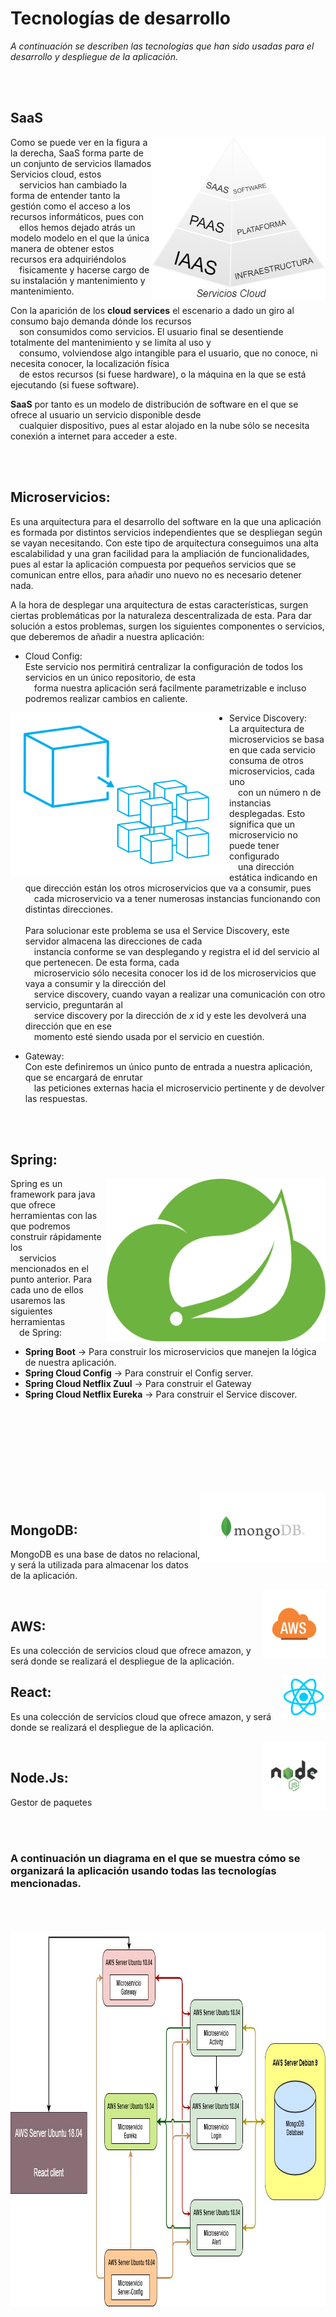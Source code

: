 # Tecnologías de desarrollo

*A continuación se describen las tecnologías que han sido usadas para el desarrollo y despliegue de la aplicación.*

<br>
<br>




## SaaS

<img src="/img/piramidecloud.png" height="261" width="278" align="right"/>
 
Como se puede ver en la figura a la derecha, SaaS forma parte de un conjunto de servicios llamados Servicios cloud, estos <br>
 servicios han cambiado la forma de entender tanto la gestión como el acceso a los recursos informáticos, pues con<br>
 ellos hemos dejado atrás un modelo modelo en el que la única manera de obtener estos recursos era adquiriéndolos<br>
 fisicamente y hacerse cargo de su instalación y mantenimiento y mantenimiento.


Con la aparición de los <b>cloud services</b> el escenario a dado un giro al consumo bajo demanda dónde los recursos <br>
 son consumidos como servicios. El usuario final se desentiende totalmente del mantenimiento y se limíta al uso y<br>
 consumo, volviendose algo intangible para el usuario, que no conoce, ni necesita conocer, la localización física<br>
 de estos recursos (si fuese hardware), o la máquina en la que se está ejecutando (si fuese software).



<b>SaaS</b> por tanto es un modelo de distribución de software en el que se ofrece al usuario un servicio disponible desde <br>
 cualquier dispositivo, pues al estar alojado en la nube sólo se necesita conexión a internet para acceder a este.




<br>
<br>




## Microservicios:


Es una arquitectura para el desarrollo del software en la que una aplicación es formada por distintos servicios
independientes que se despliegan según se vayan necesitando. Con este tipo de arquitectura conseguimos una 
alta escalabilidad y una gran facilidad para la ampliación de funcionalidades, pues al estar la aplicación
compuesta por pequeños servicios que se comunican entre ellos, para añadir uno nuevo no es necesario detener
nada.

A la hora de desplegar una arquitectura de estas características, surgen ciertas problemáticas por la naturaleza
descentralizada de esta. Para dar solución a estos problemas, surgen los siguientes componentes o servicios, que
deberemos de añadir a nuestra aplicación:


  - Cloud Config:
    <br>
        Este servicio nos permitirá centralizar la configuración de todos los servicios en un único repositorio, de esta<br> 
         forma nuestra aplicación será facilmente parametrizable e incluso podremos realizar cambios en caliente.<br>

<img src="/img/microservices.png" height="261" width="350" align="left"/>


  - Service Discovery: 
    <br>
        La arquitectura de microservicios se basa en que cada servicio consuma de otros microservicios, cada uno<br>
         con un número n de instancias desplegadas. Esto significa que un microservicio no puede tener configurado<br>
         una dirección estática indicando en que dirección están los otros microservicios que va a consumir, pues<br>
         cada microservicio va a tener numerosas instancias funcionando con distintas direcciones.
    <br>
    <br>
        Para solucionar este problema se usa el Service Discovery, este servidor almacena las direcciones de cada<br>
         instancia conforme se van desplegando y registra el id del servicio al que pertenecen. De esta forma, cada<br>
         microservicio sólo necesita conocer los id de los microservicios que vaya a consumir y la dirección del<br>
         service discovery, cuando vayan a realizar una comunicación con otro servicio, preguntarán al<br>
         service discovery por la dirección de *x* id y este les devolverá una dirección que en ese<br>
         momento esté siendo usada por el servicio en cuestión.
        
  - Gateway:
    <br>
        Con este definiremos un único punto de entrada a nuestra aplicación, que se encargará de enrutar<br>
         las peticiones externas hacia el microservicio pertinente y de devolver las respuestas.



<br>
<br>



## Spring:

<img src="/img/spring.png" height="261" width="350" align="right"/>

 
Spring es un framework para java que ofrece herramientas con las que podremos construir rápidamente los <br>
 servicios mencionados en el punto anterior. Para cada uno de ellos usaremos las siguientes herramientas<br>
 de Spring:

- **Spring Boot** →  Para construir los microservicios que manejen la lógica de nuestra aplicación.
- **Spring Cloud Config** →  Para construir el Config server.
- **Spring Cloud Netflix Zuul** →  Para construir el Gateway
- **Spring Cloud Netflix Eureka** →  Para construir el Service discover. 


<br>
<br>
<br>
<br>
<br>
<br>
<br>
<br>



<img src="/img/mongodb.png" height="110" width="200" align="right"/>
<br>

## MongoDB:
MongoDB es una base de datos no relacional, y será la utilizada para almacenar los datos de la aplicación.




<img src="/img/aws.png" height="110" width="100" align="right"/>
<br>

## AWS:
Es una colección de servicios cloud que ofrece amazon, y será donde se realizará el despliegue de la aplicación.




<img src="/img/react.png" height="70" width="70" align="right"/>

## React:
Es una colección de servicios cloud que ofrece amazon, y será donde se realizará el despliegue de la aplicación.




<img src="/img/nodejs.png" height="110" width="100" align="right"/>
<br>

## Node.Js:
Gestor de paquetes

<br>
<br>


### A continuación un diagrama en el que se muestra cómo se organizará la aplicación usando todas las tecnologías mencionadas.
<br>
<br>
<br>


<img src="/img/arquitectura.jpg" height="600" width="991" align="right"/>

